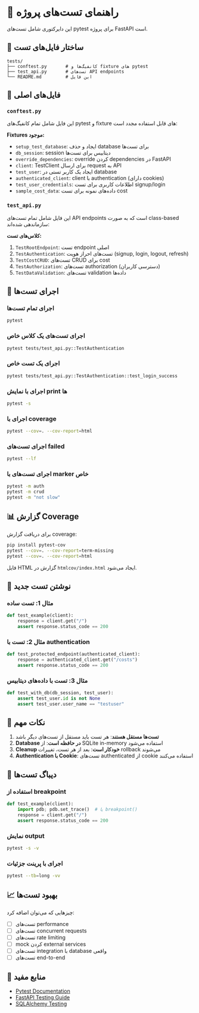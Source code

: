 # 📝 راهنمای تست‌های پروژه

این دایرکتوری شامل تست‌های pytest برای پروژه FastAPI است.

## 📂 ساختار فایل‌های تست

```
tests/
├── conftest.py       # کانفیگ‌ها و fixture های pytest
├── test_api.py       # تست‌های API endpoints
└── README.md         # این فایل
```

## 🔧 فایل‌های اصلی

### `conftest.py`
این فایل شامل تمام کانفیگ‌های pytest و fixture های قابل استفاده مجدد است:

**Fixtures موجود:**
- `setup_test_database`: ایجاد و حذف database برای تست‌ها
- `db_session`: session دیتابیس برای تست‌ها
- `override_dependencies`: override کردن dependencies در FastAPI
- `client`: TestClient برای ارسال request به API
- `test_user`: ایجاد یک کاربر تستی در database
- `authenticated_client`: client با authentication (دارای cookies)
- `test_user_credentials`: اطلاعات کاربری برای تست signup/login
- `sample_cost_data`: داده‌های نمونه برای تست cost

### `test_api.py`
این فایل شامل تمام تست‌های API endpoints است که به صورت class-based سازماندهی شده‌اند:

**کلاس‌های تست:**
1. `TestRootEndpoint`: تست endpoint اصلی
2. `TestAuthentication`: تست‌های احراز هویت (signup, login, logout, refresh)
3. `TestCostCRUD`: تست‌های CRUD برای cost
4. `TestAuthorization`: تست‌های authorization (دسترسی کاربران)
5. `TestDataValidation`: تست‌های validation داده‌ها

## 🚀 اجرای تست‌ها

### اجرای تمام تست‌ها
```bash
pytest
```

### اجرای تست‌های یک کلاس خاص
```bash
pytest tests/test_api.py::TestAuthentication
```

### اجرای یک تست خاص
```bash
pytest tests/test_api.py::TestAuthentication::test_login_success
```

### اجرای با نمایش print ها
```bash
pytest -s
```

### اجرای با coverage
```bash
pytest --cov=. --cov-report=html
```

### اجرای تست‌های failed
```bash
pytest --lf
```

### اجرای تست‌های با marker خاص
```bash
pytest -m auth
pytest -m crud
pytest -m "not slow"
```

## 📊 گزارش Coverage

برای دریافت گزارش coverage:

```bash
pip install pytest-cov
pytest --cov=. --cov-report=term-missing
pytest --cov=. --cov-report=html
```

فایل HTML گزارش در `htmlcov/index.html` ایجاد می‌شود.

## 🧪 نوشتن تست جدید

### مثال 1: تست ساده
```python
def test_example(client):
    response = client.get("/")
    assert response.status_code == 200
```

### مثال 2: تست با authentication
```python
def test_protected_endpoint(authenticated_client):
    response = authenticated_client.get("/costs")
    assert response.status_code == 200
```

### مثال 3: تست با داده‌های دیتابیس
```python
def test_with_db(db_session, test_user):
    assert test_user.id is not None
    assert test_user.user_name == "testuser"
```

## 📝 نکات مهم

1. **تست‌ها مستقل هستند**: هر تست باید مستقل از تست‌های دیگر باشد
2. **Database در حافظه است**: از SQLite in-memory استفاده می‌شود
3. **Cleanup خودکار است**: بعد از هر تست، تغییرات rollback می‌شوند
4. **Authentication با Cookie**: تست‌های authenticated از cookie استفاده می‌کنند

## 🐛 دیباگ تست‌ها

### استفاده از breakpoint
```python
def test_example(client):
    import pdb; pdb.set_trace()  # یا breakpoint()
    response = client.get("/")
    assert response.status_code == 200
```

### نمایش output
```bash
pytest -s -v
```

### اجرای با پرینت جزئیات
```bash
pytest --tb=long -vv
```

## 📈 بهبود تست‌ها

چیزهایی که می‌توان اضافه کرد:
- [ ] تست‌های performance
- [ ] تست‌های concurrent requests
- [ ] تست‌های rate limiting
- [ ] mock کردن external services
- [ ] تست‌های integration با database واقعی
- [ ] تست‌های end-to-end

## 🔗 منابع مفید

- [Pytest Documentation](https://docs.pytest.org/)
- [FastAPI Testing Guide](https://fastapi.tiangolo.com/tutorial/testing/)
- [SQLAlchemy Testing](https://docs.sqlalchemy.org/en/14/orm/session_transaction.html#joining-a-session-into-an-external-transaction-such-as-for-test-suites)
